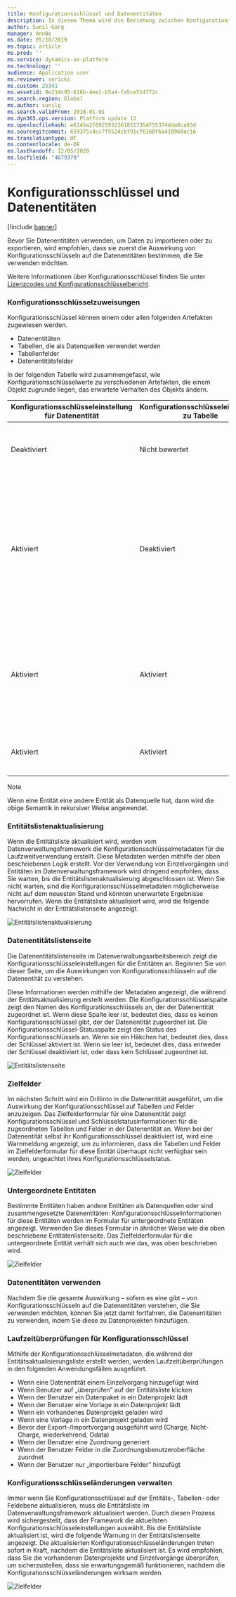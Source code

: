 ```yaml
---
title: Konfigurationsschlüssel und Datenentitäten
description: In diesem Thema wird die Beziehung zwischen Konfigurationsschlüsseln und Datenentitäten beschrieben.
author: Sunil-Garg
manager: AnnBe
ms.date: 05/10/2019
ms.topic: article
ms.prod: ''
ms.service: dynamics-ax-platform
ms.technology: ''
audience: Application user
ms.reviewer: sericks
ms.custom: 25341
ms.assetid: 8e214c95-616b-4ee1-b5a4-fa5ce5147f2c
ms.search.region: Global
ms.author: sunilg
ms.search.validFrom: 2018-01-01
ms.dyn365.ops.version: Platform update 13
ms.openlocfilehash: e6145a2f6925932361851735df55374dda8ca03d
ms.sourcegitcommit: 659375c4cc7f5524cbf91cf6160f6a410960ac16
ms.translationtype: HT
ms.contentlocale: de-DE
ms.lasthandoff: 12/05/2020
ms.locfileid: "4679379"
---
```

# <a name="configuration-keys-and-data-entities"></a>Konfigurationsschlüssel und Datenentitäten

[!include [banner](../includes/banner.md)]

Bevor Sie Datenentitäten verwenden, um Daten zu importieren oder zu exportieren, wird empfohlen, dass sie zuerst die Auswirkung von Konfigurationsschlüsseln auf die Datenentitäten bestimmen, die Sie verwenden möchten.

Weitere Informationen über Konfigurationsschlüssel finden Sie unter [Lizenzcodes und Konfigurationsschlüsselbericht](../sysadmin/license-codes-configuration-keys-report.md).

### <a name="configuration-key-assignments"></a>Konfigurationsschlüsselzuweisungen
Konfigurationsschlüssel können einem oder allen folgenden Artefakten zugewiesen werden.

- Datenentitäten
- Tabellen, die als Datenquellen verwendet werden
- Tabellenfelder
- Datenentitätsfelder

In der folgenden Tabelle wird zusammengefasst, wie Konfigurationsschlüsselwerte zu verschiedenen Artefakten, die einem Objekt zugrunde liegen, das erwartete Verhalten des Objekts ändern.

| Konfigurationsschlüsseleinstellung für Datenentität | Konfigurationsschlüsseleinstellung zu Tabelle | Konfigurationsschlüsseleinstellung zu Tabellenfeld | Konfigurationsschlüssel zu Datenentitätsfeld | Erwartetes Verhalten |
|-----------------------------------------|------------------------------------|------------------------------------------|----------------------------------------|------------------|
| Deaktiviert                                | Nicht bewertet                      | Nicht bewertet                            | Nicht bewertet                          | Wenn der Konfigurationsschlüssel für die Datenentität deaktiviert ist, ist die Datenentität nicht funktionsbereit. Es spielt keine Rolle, ob die Konfigurationsschlüssel in den zugrunde liegenden Tabellen und Feldern aktiviert oder deaktiviert sind. |
| Aktiviert                                 | Deaktiviert                           | Nicht bewertet                            | Nicht bewertet                          | Wenn der Konfigurationsschlüssel für eine Datenentität aktiviert ist, wird vom Datenverwaltungsframework der Konfigurationsschlüssel für jede der zugrunde liegenden Tabellen überprüft. Wenn der Konfigurationsschlüssel für eine Tabelle deaktiviert ist, ist diese Tabelle in der Datenentität für die funktionale Verwendung nicht verfügbar. Wenn der Konfigurationsschlüssel einer Tabelle deaktiviert ist, werden die Tabellen- und Datenentitätskonfigurationsschlüsseleinstellungen nicht ausgewertet. Wenn bei der primären Tabelle in der Entität ihr Konfigurationsschlüssel deaktiviert ist, verhält sich das System so, als ob der Konfigurationsschlüssel der Entität deaktiviert wäre. |
| Aktiviert                                 | Aktiviert                            | Deaktiviert                                 | Nicht bewertet                          | Wenn der Konfigurationsschlüssel für eine Datenentität aktiviert ist und die Konfigurationsschlüssel der zugrunde liegenden Tabellen aktiviert sind, überprüft das Datenverwaltungsframework den Konfigurationsschlüssel für die Felder in den Tabellen. Wenn der Konfigurationsschlüssel für ein Feld deaktiviert, ist dieses Feld in der Datenentität für die funktionale Verwendung selbst dann nicht verfügbar, wenn beim entsprechenden Datenentitätsfeld der Konfigurationsschlüssel aktiviert ist. |
| Aktiviert                                 | Aktiviert                            | Aktiviert                                  | Deaktiviert                               | Wenn der Konfigurationsschlüssel auf allen anderen Ebenen aktiviert ist, aber der Konfigurationsschlüssel des Entitätsfelds nicht aktiviert ist, dann ist das Feld nicht für die Verwendung in der Datenentität verfügbar. |

> [!NOTE]
> Wenn eine Entität eine andere Entität als Datenquelle hat, dann wird die obige Semantik in rekursiver Weise angewendet.

### <a name="entity-list-refresh"></a>Entitätslistenaktualisierung
Wenn die Entitätsliste aktualisiert wird, werden vom Datenverwaltungsframework die Konfigurationsschlüsselmetadaten für die Laufzweitverwendung erstellt. Diese Metadaten werden mithilfe der oben beschriebenen Logik erstellt. Vor der Verwendung von Einzelvorgängen und Entitäten im Datenverwaltungsframework wird dringend empfohlen, dass Sie warten, bis die Entitätslistenaktualisierung abgeschlossen ist. Wenn Sie nicht warten, sind die Konfigurationsschlüsselmetadaten möglicherweise nicht auf dem neuesten Stand und könnten unerwartete Ergebnisse hervorrufen. Wenn die Entitätsliste aktualisiert wird, wird die folgende Nachricht in der Entitätslistenseite angezeigt.

![Entitätslistenaktualisierung](./media/Entity_refresh_list.png)

### <a name="data-entity-list-page"></a>Datenentitätslistenseite
Die Datenentitätslistenseite im Datenverwaltungsarbeitsbereich zeigt die Konfigurationsschlüsseleinstellungen für die Entitäten an. Beginnen Sie von dieser Seite, um die Auswirkungen von Konfigurationsschlüsseln auf die Datenentität zu verstehen.

Diese Informationen werden mithilfe der Metadaten angezeigt, die während der Entitätsaktualisierung erstellt werden. Die Konfigurationsschlüsselspalte zeigt den Namen des Konfigurationsschlüssels an, der der Datenentität zugeordnet ist. Wenn diese Spalte leer ist, bedeutet dies, dass es keinen Konfigurationsschlüssel gibt, der der Datenentität zugeordnet ist. Die Konfigurationsschlüssel-Statusspalte zeigt den Status des Konfigurationsschlüssels an. Wenn sie ein Häkchen hat, bedeutet dies, dass der Schlüssel aktiviert ist. Wenn sie leer ist, bedeutet dies, dass entweder der Schlüssel deaktiviert ist, oder dass kein Schlüssel zugeordnet ist.

![Entitätslistenseite](./media/Data_entity_list_page.png)

### <a name="target-fields"></a>Zielfelder
Im nächsten Schritt wird ein Drillinto in die Datenentität ausgeführt, um die Auswirkung der Konfigurationsschlüssel auf Tabellen und Felder anzuzeigen. Das Zielfelderformular für eine Datenentität zeigt Konfigurationsschlüssel und Schlüsselstatusinformationen für die zugeordneten Tabellen und Felder in der Datenentität an. Wenn bei der Datenentität selbst ihr Konfigurationsschlüssel deaktiviert ist, wird eine Warnmeldung angezeigt, um zu informieren, dass die Tabellen und Felder im Zielfelderformular für diese Entität überhaupt nicht verfügbar sein werden, ungeachtet ihres Konfigurationsschlüsselstatus.

![Zielfelder](./media/Target_fields_1.png)

### <a name="child-entities"></a>Untergeordnete Entitäten 
Bestimmte Entitäten haben andere Entitäten als Datenquellen oder sind zusammengesetzte Datenentitäten: Konfigurationsschlüsselinformationen für diese Entitäten werden im Formular für untergeordnete Entitäten angezeigt. Verwenden Sie dieses Formular in ähnlicher Weise wie die oben beschriebene Entitätenlistenseite. Das Zielfelderformular für die untergeordnete Entität verhält sich auch wie das, was oben beschrieben wird.

![Zielfelder](./media/Target_fields_2.png)

### <a name="using-data-entities"></a>Datenentitäten verwenden
Nachdem Sie die gesamte Auswirkung – sofern es eine gibt – von Konfigurationsschlüsseln auf die Datenentitäten verstehen, die Sie verwenden möchten, können Sie jetzt damit fortfahren, die Datenentitäten zu verwenden, indem Sie diese zu Datenprojekten hinzufügen. 

### <a name="run-time-validations-for-configuration-keys"></a>Laufzeitüberprüfungen für Konfigurationsschlüssel
Mithilfe der Konfigurationsschlüsselmetadaten, die während der Entitätsaktualisierungsliste erstellt werden, werden Laufzeitüberprüfungen in den folgenden Anwendungsfällen ausgeführt.

- Wenn eine Datenentität einem Einzelvorgang hinzugefügt wird
- Wenn Benutzer auf „überprüfen” auf der Entitätsliste klicken
- Wenn der Benutzer ein Datenpaket in ein Datenprojekt lädt
- Wenn der Benutzer eine Vorlage in ein Datenprojekt lädt
- Wenn ein vorhandenes Datenprojekt geladen wird
- Wenn eine Vorlage in ein Datenprojekt geladen wird
- Bevor der Export-/Importvorgang ausgeführt wird (Charge, Nicht-Charge, wiederkehrend, Odata)
- Wenn der Benutzer eine Zuordnung generiert
- Wenn der Benutzer Felder in die Zuordnungsbenutzeroberfläche zuordnet
- Wenn der Benutzer nur „importierbare Felder” hinzufügt

### <a name="managing-configuration-key-changes"></a>Konfigurationsschlüsseländerungen verwalten
Immer wenn Sie Konfigurationsschlüssel auf der Entitäts-, Tabellen- oder Feldebene aktualisieren, muss die Entitätsliste im Datenverwaltungsframework aktualisiert werden. Durch diesen Prozess wird sichergestellt, dass der Framework die aktuellsten Konfigurationsschlüsseleinstellungen auswählt. Bis die Entitätsliste aktualisiert ist, wird die folgende Warnung in der Entitätslistenseite angezeigt. Die aktualisierten Konfigurationsschlüsseländerungen treten sofort in Kraft, nachdem die Entitätsliste aktualisiert ist. Es wird empfohlen, dass Sie die vorhandenen Datenprojekte und Einzelvorgänge überprüfen, um sicherzustellen, dass sie erwartungsgemäß funktionieren, nachdem die Konfigurationsschlüsseländerungen wirksam werden.

![Zielfelder](./media/Target_fields_3.png)
